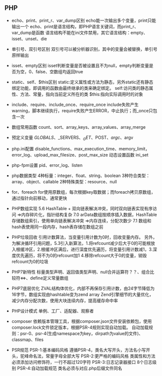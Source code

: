 ## PHP

* echo、print、print_r、var_dump区别
	echo能一次输出多个变量，print只能输出一个
	echo、print是语言结构，即PHP语言关键词，而print_r、var_dump是函数
	语言结构不能在ini文件禁用，其它语言结构：empty、isset、unset、die

* 单引号、双引号区别
	双引号可以被分析器识别，其中的变量会被替换，单引号原样输出

* isset、empty区别
	isset判断变量是否被设置且不为null，empty判断变量是否为空，0、false、空数组均返回true

* static、self、$this区别
	static:定义属性或方法为静态，另外static还有静态绑定功能，即调用的函数由最终继承的类来确定绑定。
	self:访问类的静态属性、方法、常量，指向当前定义所在的类
	$this:指向实际调用时的对象

* include、require、include_once、require_once
	include失败产生warning，脚本继续执行，require失败产生ERROR，中止执行；而_once只包含一次

* 数组常用函数
	count、sort、array_keys、array_values、array_merge

* 预定义变量 
	$GLOBALS、$_SERVERS、$_GET、$POST、$argc、$argv

* php.ini配置
	disable_functions、max_execution_time、memory_limit，error_log、upload_max_filesize、post_max_size
	动态设置函数 ini_set

* php-fpm设置
	pid、error_log、listen

* php数据类型
	4种标量：integer、float、string、boolean
	3种符合类型：array、object、callable
	2种特殊类型：resource、null

* for、foreach
	for使用原数组，每次根据key取数据；而foreach拷贝原数组，通过指针向前移动，通常更快

* PHP数组实现
	5.6 HashTable + 双向链表解决冲突，同时双向链表实现有序访问 =>内存碎片化，指针结构复杂
	7.0 arData数组按顺序插入数据，HashTable存储数组索引，使用单向链表解决冲突	=>内存连续，分配次数少
	7.1 数组和hash表使用同一段内存，hash表存储在数组之前

* PHP垃圾回收
	引用计数算法，当变量引用计数为0时，回收变量内存。
	另外，为解决循环引用问题，5.3引入新算法，1.将refcount减少后大于0的可能根放入根缓冲区，2.根缓冲区满后，进行深度优先遍历，将变量引用计数减1，3.深度优先遍历，将不为0的refcount加1 4.移除refcount大于0的变量，销毁refcount为0的垃圾

* PHP7新特性
	标量类型声明、返回值类型声明、null合并运算符？？、组合比较符<=>、define定义常量数组

* PHP7底层优化
	ZVAL结构体优化，内部不再保存引用计数，由24字节降低为16字节，数组实现由hashtable变为zend array
	Zend引擎细节的大量优化，减少内存分配次数，使用大块连续内存，提高缓存命中率

* PHP设计模式
	单例、工厂、适配器、观察者

* composer
	依赖版本管理工具，根据composer.json文件安装依赖包，使用composer.lock文件锁定版本，根据PSR-4规则实现自动加载。
	自动加载规则：psr-0、psr-4(生成namespace为key，dirpath为value的文件)、classmap、files

* PSR规范
	PSR-1:基本编码风格		遵循PSR-4，类名大写开头，方法名小写开头，驼峰命名法，常量字母全部大写
	PSR-2:更严格的编码风格	类属性和方法必须添加访问修饰符，一行不超过120字符
	PSR-3:日志记录器接口	8个日志级别
	PSR-4:自动加载规范		类名必须与对应.php后缀文件同名